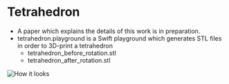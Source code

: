 # Tetrahedron

* A paper which explains the details of this work is in preparation.
* tetrahedron.playground is a Swift playground which generates STL files in order to 3D-print a tetrahedron
  * tetrahedron_before_rotation.stl
  * tetrahedron_after_rotation.stl


![How it looks](https://github.com/AurelienAlvarez/Triangulations/blob/master/Tetrahedron/3Dprint_tetrahedron-cube.jpg)

